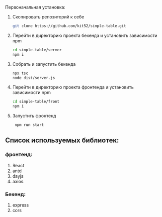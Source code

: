Первоначальная установка:

1. Скопировать репозиторий к себе
   ```bash
   git clone https://github.com/kit52/simple-table.git
   ```
2. Перейти в директорию проекта бекенда и установить зависимости npm
   ```bash
   cd simple-table/server
   npm i
   ```
3. Собрать и запустить бекенда
   ```bash
   npx tsc
   node dist/server.js
   ```
4. Перейти в директорию проекта фронтенда и установить зависимости npm
   ```bash
   cd simple-table/front
   npm i
   ```
5. Запустить фронтенд
   ```bash
    npm run start
   ```

## Список используемых библиотек:

### фронтенд:

1. React
2. antd
3. dayjs
4. axios

### Бекенд:

1. express
2. cors
